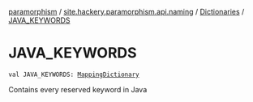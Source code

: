 [paramorphism](../../index.md) / [site.hackery.paramorphism.api.naming](../index.md) / [Dictionaries](index.md) / [JAVA_KEYWORDS](./-j-a-v-a_-k-e-y-w-o-r-d-s.md)

# JAVA_KEYWORDS

`val JAVA_KEYWORDS: `[`MappingDictionary`](../-mapping-dictionary/index.md)

Contains every reserved keyword in Java

